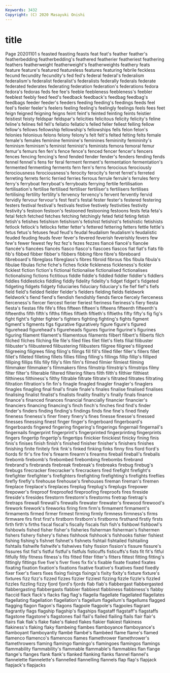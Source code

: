 ```yaml
---
Keywords: 3432
Copyright: (C) 2020 Masayuki Onishi
---
```


# title
Page 20201101
s feasted feasting feasts feat feat's feather feather's
featherbedding featherbedding's feathered featherier featheriest feathering feathers featherweight featherweight's featherweights
feathery feats feature feature's featured featureless features featuring febrile feckless
fecund fecundity fecundity's fed fed's federal federal's federalism federalism's federalist
federalist's federalists federally federals federate federated federates federating federation federation's
federations fedora fedora's fedoras feds fee fee's feeble feebleness feebleness's
feebler feeblest feebly feed feed's feedback feedback's feedbag feedbag's feedbags
feeder feeder's feeders feeding feeding's feedings feeds feel feel's feeler
feeler's feelers feeling feeling's feelingly feelings feels fees feet feign
feigned feigning feigns feint feint's feinted feinting feints feistier feistiest
feisty feldspar feldspar's felicities felicitous felicity felicity's feline feline's felines
fell fell's fellatio fellatio's felled feller fellest felling fellow fellow's
fellows fellowship fellowship's fellowships fells felon felon's felonies felonious felons
felony felony's felt felt's felted felting felts female female's females
feminine feminine's feminines femininity femininity's feminism feminism's feminist feminist's feminists
femora femoral femur femur's femurs fen fen's fence fence's fenced
fencer fencer's fencers fences fencing fencing's fend fended fender fender's
fenders fending fends fennel fennel's fens fer feral ferment ferment's
fermentation fermentation's fermented fermenting ferments fern fern's ferns ferocious ferociously
ferociousness ferociousness's ferocity ferocity's ferret ferret's ferreted ferreting ferrets ferric
ferried ferries ferrous ferrule ferrule's ferrules ferry ferry's ferryboat ferryboat's
ferryboats ferrying fertile fertilisation fertilisation's fertilise fertilised fertiliser fertiliser's fertilisers
fertilises fertilising fertility fertility's fervency fervency's fervent fervently fervid fervidly
fervour fervour's fest fest's festal fester fester's festered festering festers
festival festival's festivals festive festively festivities festivity festivity's festoon festoon's
festooned festooning festoons fests feta feta's fetal fetch fetched fetches
fetching fetchingly feted fetid feting fetish fetish's fetishes fetishism fetishism's
fetishist fetishist's fetishistic fetishists fetlock fetlock's fetlocks fetter fetter's fettered
fettering fetters fettle fettle's fetus fetus's fetuses feud feud's feudal
feudalism feudalism's feudalistic feuded feuding feuds fever fever's fevered feverish
feverishly fevers few few's fewer fewest fey fez fez's fezes
fezzes fiancé fiancé's fiancée fiancée's fiancées fiancés fiasco fiasco's fiascoes
fiascos fiat fiat's fiats fib fib's fibbed fibber fibber's fibbers
fibbing fibre fibre's fibreboard fibreboard's fibreglass fibreglass's fibres fibroid fibrous
fibs fibula fibula's fibulae fibulas fiche fiche's fiches fickle fickleness
fickleness's fickler ficklest fiction fiction's fictional fictionalise fictionalised fictionalises fictionalising
fictions fictitious fiddle fiddle's fiddled fiddler fiddler's fiddlers fiddles fiddlesticks
fiddling fiddly fidelity fidelity's fidget fidget's fidgeted fidgeting fidgets fidgety
fiduciaries fiduciary fiduciary's fie fief fief's fiefs field field's fielded
fielder fielder's fielders fielding fields fieldwork fieldwork's fiend fiend's fiendish
fiendishly fiends fierce fiercely fierceness fierceness's fiercer fiercest fierier fieriest
fieriness fieriness's fiery fiesta fiesta's fiestas fife fife's fifes fifteen
fifteen's fifteens fifteenth fifteenth's fifteenths fifth fifth's fifths fifties fiftieth
fiftieth's fiftieths fifty fifty's fig fig's fight fight's fighter fighter's
fighters fighting fighting's fights figment figment's figments figs figurative figuratively
figure figure's figured figurehead figurehead's figureheads figures figurine figurine's figurines
figuring filament filament's filamentous filaments filbert filbert's filberts filch filched
filches filching file file's filed files filet filet's filets filial
filibuster filibuster's filibustered filibustering filibusters filigree filigree's filigreed filigreeing filigrees
filing filing's filings fill fill's filled filler filler's fillers fillet
fillet's filleted filleting fillets fillies filling filling's fillings fillip fillip's
filliped filliping fillips fills filly filly's film film's filmed filmier
filmiest filming filmmaker filmmaker's filmmakers films filmstrip filmstrip's filmstrips filmy
filter filter's filterable filtered filtering filters filth filth's filthier filthiest
filthiness filthiness's filthy filtrable filtrate filtrate's filtrated filtrates filtrating filtration
filtration's fin fin's finagle finagled finagler finagler's finaglers finagles finagling
final final's finale finale's finales finalise finalised finalises finalising finalist
finalist's finalists finality finality's finally finals finance finance's financed finances
financial financially financier financier's financiers financing financing's finch finch's finches
find find's finder finder's finders finding finding's findings finds fine
fine's fined finely fineness fineness's finer finery finery's fines finesse
finesse's finessed finesses finessing finest finger finger's fingerboard fingerboard's fingerboards
fingered fingering fingering's fingerings fingernail fingernail's fingernails fingerprint fingerprint's fingerprinted
fingerprinting fingerprints fingers fingertip fingertip's fingertips finickier finickiest finicky fining
finis finis's finises finish finish's finished finisher finisher's finishers finishes
finishing finite finitely fink fink's finked finking finks finny fins
fiord fiord's fiords fir fir's fire fire's firearm firearm's firearms
fireball fireball's fireballs firebomb firebomb's firebombed firebombing firebombs firebrand firebrand's
firebrands firebreak firebreak's firebreaks firebug firebug's firebugs firecracker firecracker's firecrackers
fired firefight firefight's firefighter firefighter's firefighters firefighting firefighting's firefights fireflies
firefly firefly's firehouse firehouse's firehouses fireman fireman's firemen fireplace fireplace's
fireplaces fireplug fireplug's fireplugs firepower firepower's fireproof fireproofed fireproofing fireproofs
fires fireside fireside's firesides firestorm firestorm's firestorms firetrap firetrap's firetraps
firewall firewall's firewalls firewater firewater's firewood firewood's firework firework's fireworks
firing firm firm's firmament firmament's firmaments firmed firmer firmest firming
firmly firmness firmness's firms firmware firs first first's firstborn firstborn's
firstborns firsthand firstly firsts firth firth's firths fiscal fiscal's fiscally
fiscals fish fish's fishbowl fishbowl's fishbowls fished fisher fisher's fisheries
fisherman fisherman's fishermen fishers fishery fishery's fishes fishhook fishhook's fishhooks
fishier fishiest fishing fishing's fishnet fishnet's fishnets fishtail fishtailed fishtailing
fishtails fishwife fishwife's fishwives fishy fission fission's fissure fissure's fissures
fist fist's fistful fistful's fistfuls fisticuffs fisticuffs's fists fit fit's
fitful fitfully fitly fitness fitness's fits fitted fitter fitter's fitters
fittest fitting fitting's fittingly fittings five five's fiver fives fix
fix's fixable fixate fixated fixates fixating fixation fixation's fixations fixative
fixative's fixatives fixed fixedly fixer fixer's fixers fixes fixing fixings
fixings's fixity fixity's fixture fixture's fixtures fizz fizz's fizzed fizzes
fizzier fizziest fizzing fizzle fizzle's fizzled fizzles fizzling fizzy fjord
fjord's fjords flab flab's flabbergast flabbergasted flabbergasting flabbergasts flabbier flabbiest
flabbiness flabbiness's flabby flaccid flack flack's flacks flag flag's flagella
flagellate flagellated flagellates flagellating flagellation flagellation's flagellum flagellum's flagellums flagged
flagging flagon flagon's flagons flagpole flagpole's flagpoles flagrant flagrantly flags
flagship flagship's flagships flagstaff flagstaff's flagstaffs flagstone flagstone's flagstones flail
flail's flailed flailing flails flair flair's flairs flak flak's flake
flake's flaked flakes flakier flakiest flakiness flakiness's flaking flaky flambeing
flambes flamboyance flamboyance's flamboyant flamboyantly flambé flambé's flambéed flame flame's
flamed flamenco flamenco's flamencos flames flamethrower flamethrower's flamethrowers flaming flamingo
flamingo's flamingoes flamingos flamings flammability flammability's flammable flammable's flammables flan
flange flange's flanges flank flank's flanked flanking flanks flannel flannel's
flannelette flannelette's flannelled flannelling flannels flap flap's flapjack flapjack's flapjacks

